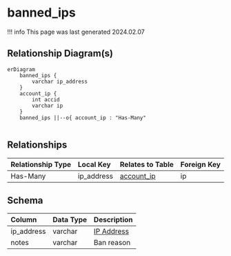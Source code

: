 # banned_ips

!!! info
	This page was last generated 2024.02.07

## Relationship Diagram(s)

```mermaid
erDiagram
    banned_ips {
        varchar ip_address
    }
    account_ip {
        int accid
        varchar ip
    }
    banned_ips ||--o{ account_ip : "Has-Many"


```


## Relationships

| Relationship Type | Local Key | Relates to Table | Foreign Key |
| :--- | :--- | :--- | :--- |
| Has-Many | ip_address | [account_ip](../../schema/account/account_ip.md) | ip |


## Schema

| Column | Data Type | Description |
| :--- | :--- | :--- |
| ip_address | varchar | [IP Address](../../schema/account/account_ip.md) |
| notes | varchar | Ban reason |

